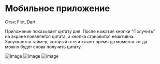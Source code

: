 # Мобильное приложение 

Стэк: Flet, Dart

Приложение показывает цитату дня. После нажатия кнопки "Получить" на экране появляется цитата, а кнопка становится неактивна. Запускается таймер, который отсчитывает время до момента когда можно будет снова получить цитату.

![image](https://github.com/user-attachments/assets/95bb3a3e-e2d0-494f-96e9-588b58f8536e)
![image](https://github.com/user-attachments/assets/db18f56f-c9c9-46c6-a203-a06cb85cda4c)
![image](https://github.com/user-attachments/assets/ab2cdf7c-c809-4931-8c05-c5bd2a73bc1e)

